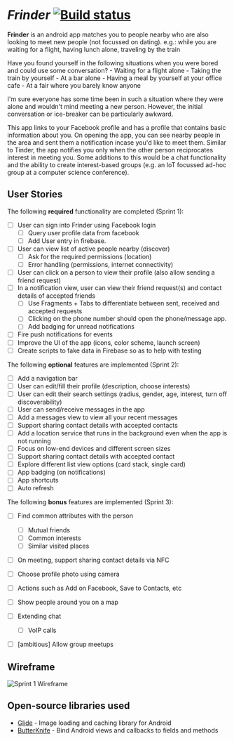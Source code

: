 # *Frinder* [![Build status](https://travis-ci.org/frinder/frinder-app.svg?branch=master)](https://travis-ci.org/frinder/frinder-app/builds)

**Frinder** is an android app matches you to people nearby who are also looking to meet new people (not focussed on dating). e.g.: while you are waiting for a flight, having lunch alone, traveling by the train

Have you found yourself in the following situations when you were bored and could use some conversation? - Waiting for a flight alone - Taking the train by yourself - At a bar alone - Having a meal by yourself at your office cafe - At a fair where you barely know anyone

I'm sure everyone has some time been in such a situation where they were alone and wouldn't mind meeting a new person. However, the initial conversation or ice-breaker can be particularly awkward.

This app links to your Facebook profile and has a profile that contains basic information about you. On opening the app, you can see nearby people in the area and sent them a notification incase you'd like to meet them. Similar to Tinder, the app notifies you only when the other person reciprocates interest in meeting you. Some additions to this would be a chat functionality and the ability to create interest-based groups (e.g. an IoT focussed ad-hoc group at a computer science conference).

## User Stories

The following **required** functionality are completed (Sprint 1):

* [ ] User can sign into Frinder using Facebook login
  * [ ] Query user profile data from facebook
  * [ ] Add User entry in firebase.
* [ ] User can view list of active people nearby (discover)
  * [ ] Ask for the required permissions (location)
  * [ ] Error handling (permissions, internet connectivity) 
* [ ] User can click on a person to view their profile (also allow sending a friend request)
* [ ] In a notification view, user can view their friend request(s) and contact details of accepted friends
  * [ ] Use Fragments + Tabs to differentiate between sent, received and accepted requests
  * [ ] Clicking on the phone number should open the phone/message app.
  * [ ] Add badging for unread notifications
* [ ] Fire push notifications for events
* [ ] Improve the UI of the app (icons, color scheme, launch screen)
* [ ] Create scripts to fake data in Firebase so as to help with testing

The following **optional** features are implemented (Sprint 2):

* [ ] Add a navigation bar
* [ ] User can edit/fill their profile (description, choose interests)
* [ ] User can edit their search settings (radius, gender, age, interest, turn off discoverability)
* [ ] User can send/receive messages in the app
* [ ] Add a messages view to view all your recent messages
* [ ] Support sharing contact details with accepted contacts
* [ ] Add a location service that runs in the background even when the app is not running
* [ ] Focus on low-end devices and different screen sizes
* [ ] Support sharing contact details with accepted contact
* [ ] Explore different list view options (card stack, single card)
* [ ] App badging (on notifications)
* [ ] App shortcuts
* [ ] Auto refresh

The following **bonus** features are implemented (Sprint 3):
* [ ] Find common attributes with the person
  * [ ] Mutual friends
  * [ ] Common interests
  * [ ] Similar visited places
* [ ] On meeting, support sharing contact details via NFC
* [ ] Choose profile photo using camera
* [ ] Actions such as Add on Facebook, Save to Contacts, etc
* [ ] Show people around you on a map
* [ ] Extending chat
  * [ ] VoIP calls
* [ ] [ambitious] Allow group meetups


## Wireframe

![Sprint 1 Wireframe](https://user-images.githubusercontent.com/1111292/31313212-b4bbb4d8-ab90-11e7-9346-af22cdf64056.JPG)

## Open-source libraries used

- [Glide](https://github.com/bumptech/glide) - Image loading and caching library for Android
- [ButterKnife](https://github.com/JakeWharton/butterknife) - Bind Android views and callbacks to fields and methods 
